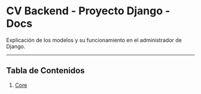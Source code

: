 # CV Backend - Proyecto Django - Docs

Explicación de los modelos y su funcionamiento en el administrador de Django.

---

## Tabla de Contenidos

1. [Core](core.md)

